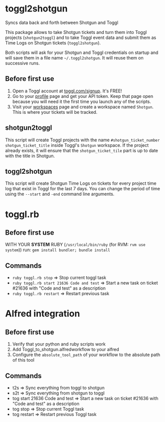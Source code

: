 # toggl2shotgun
Syncs data back and forth between Shotgun and Toggl

This package allows to take Shotgun tickets and turn them into Toggl projects (`shotgun2toggl`) and to take Toggl event data and submit them as Time Logs on Shotgun tickets (`toggl2shotgun`).

Both scripts will ask for your Shotgun and Toggl credentials on startup and will save them in a file name `~/.toggl2shotgun`. It will reuse them on successive runs.

## Before first use

1. Open a Toggl account at [toggl.com/signup](https://toggl.com/signup). It's FREE!
2. Go to your [profile](https://toggl.com/app/profile) page and get your API token. Keep that page open because you will need it the first time you launch any of the scripts.
3. Visit your [workspaces](https://toggl.com/app/workspaces) page and create a workspace named `Shotgun`. This is where your tickets will be tracked.

## shotgun2toggl

This script will create Toggl projects with the name `#shotgun_ticket_number shotgun_ticket_title` inside Toggl's `Shotgun` workspace. If the project already exists, it will ensure that the `shotgun_ticket_tile` part is up to date with the title in Shotgun.

## toggl2shotgun

This script will create Shotgun Time Logs on tickets for every project time log that exist in Toggl for the last 7 days. You can change the period of time using the `--start` and `-end` command line arguments.

# toggl.rb

## Before first use
WITH YOUR **SYSTEM** RUBY (`/usr/local/bin/ruby` (for RVM: `rvm use system`)) run: `gem install bundler; bundle install`

## Commands

* `ruby toggl.rb stop` => Stop current toggl task
* `ruby toggl.rb start 21636 Code and test` => Start a new task on ticket #21636 with "Code and test" as a description
* `ruby toggl.rb restart` => Restart previous task

# Alfred integration

## Before first use

1. Verify that your python and ruby scripts work
2. Add Toggl_to_shotgun.alfredworkflow to your alfred
3. Configure the `absolute_tool_path` of your workflow to the absolute path of this tool

## Commands

* t2s => Sync everything from toggl to shotgun
* s2t => Sync everything from shotgun to toggl
* tog start 21636 Code and test => Start a new task on ticket #21636 with "Code and test" as a description
* tog stop => Stop current Toggl task
* tog restart => Restart previous Toggl task
